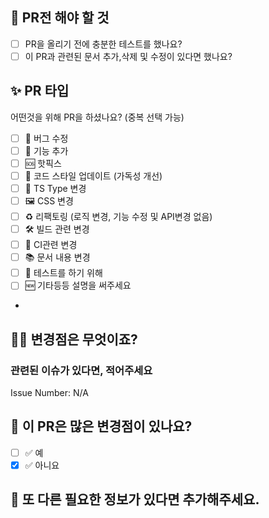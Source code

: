 ## 📌 PR전 해야 할 것

- [ ] PR을 올리기 전에 충분한 테스트를 했나요?
- [ ] 이 PR과 관련된 문서 추가,삭제 및 수정이 있다면 했나요?

## ✨ PR 타입

어떤것을 위해 PR을 하셨나요?
(중복 선택 가능)

<!-- Please check the one that applies to this PR using "x". -->

- [ ] 🐛 버그 수정
- [ ] 🚀 기능 추가
- [ ] 🆘 핫픽스
- [ ] 📝 코드 스타일 업데이트 (가독성 개선)
- [ ] 🧾 TS Type 변경
- [ ] 🖼️ CSS 변경
- [ ] ♻️ 리팩토링 (로직 변경, 기능 수정 및 API변경 없음)
- [ ] 🛠️ 빌드 관련 변경
- [ ] 🔄 CI관련 변경
- [ ] 📚 문서 내용 변경
- [ ] 🔖 테스트를 하기 위해
- [ ] 🆕 기타등등 설명을 써주세요
-

## 🧑‍💻 변경점은 무엇이죠?

<!-- Payment 컴포넌트의 코드를 리팩토링 -->

### 관련된 이슈가 있다면, 적어주세요

Issue Number: N/A

## 🚨 이 PR은 많은 변경점이 있나요?

- [ ] ✅ 예
- [x] ✅ 아니요

<!-- If this PR contains a breaking change, please describe the impact and migration path for existing applications below. -->

## 📸 또 다른 필요한 정보가 있다면 추가해주세요.
